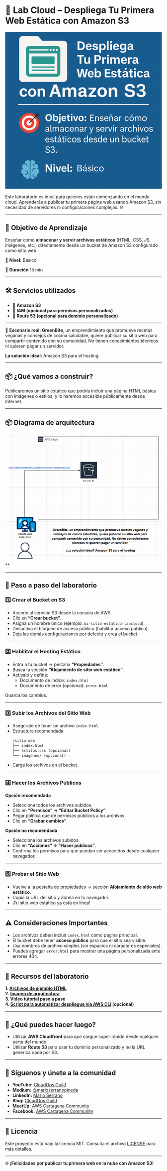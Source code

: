 # 🧪 Lab Cloud – Despliega Tu Primera Web Estática con Amazon S3

![banner](./imagenes/imagen_lab_web_estatica_s3.png)

Este laboratorio es ideal para quienes están comenzando en el mundo cloud. Aprenderás a publicar tu primera página web usando Amazon S3, sin necesidad de servidores ni configuraciones complejas. 🌐

---

## 🎯 Objetivo de Aprendizaje

Enseñar cómo **almacenar y servir archivos estáticos** (HTML, CSS, JS, imágenes, etc.) directamente desde un bucket de Amazon S3 configurado como sitio web.

🧠 **Nivel:** Básico

🔄 **Duración** 15 min

---

## 🛠️ Servicios utilizados

- 🔹 **Amazon S3**
- 🔹 **IAM (opcional para permisos personalizados)**
- 🔹 **Route 53 (opcional para dominio personalizado)**

---

🧪 **Escenario real: GreenBite**, un emprendimiento que promueve recetas veganas y consejos de cocina saludable, quiere publicar su sitio web para compartir contenido con su comunidad. No tienen conocimientos técnicos ni quieren pagar un servidor.

 **La solución ideal:** Amazon S3 para el hosting.

---

## 📦 ¿Qué vamos a construir?

Publicaremos un sitio estático que podría incluir una página HTML básica con imágenes o estilos, y lo haremos accesible públicamente desde Internet.

---

## 📦 Diagrama de arquitectura

![Imagen de arquitectura](./imagenes/diagrama_arquitectura.PNG)**

---

## 📌 Paso a paso del laboratorio

### 1️⃣ Crear el Bucket en S3

- Accede al servicio S3 desde la consola de AWS.
- Clic en **“Crear bucket”**.
- Asigna un nombre único (ejemplo: `mi-sitio-estatico-labcloud`).
- Desactiva el bloqueo de acceso público (habilitar acceso público).
- Deja las demás configuraciones por defecto y crea el bucket.

---

### 2️⃣ Habilitar el Hosting Estático

- Entra a tu bucket → pestaña **“Propiedades”**.
- Busca la sección **“Alojamiento de sitio web estático”**.
- Actívalo y define:
  - Documento de índice: `index.html`
  - Documento de error (opcional): `error.html`

Guarda los cambios.

---

### 3️⃣ Subir los Archivos del Sitio Web

- Asegúrate de tener un archivo `index.html`.
- Estructura recomendada:
  ```
  /sitio-web
  ├── index.html
  ├── estilos.css (opcional)
  └── imagenes/ (opcional)
  ```
- Carga los archivos en el bucket.

---

### 4️⃣ Hacer los Archivos Públicos

**Opción recomendada**

- Selecciona todos los archivos subidos.
- Clic en **“Permisos” → “Editar Bucket Policy”**.
- Pegar politica que de permisos públicos a los archivos
- Clic en **“Grabar cambios”**.

**Opción no recomendada**

- Selecciona los archivos subidos.
- Clic en **“Acciones” → “Hacer públicos”**.
- Confirma los permisos para que puedan ser accedidos desde cualquier navegador.

---

### 5️⃣ Probar el Sitio Web

- Vuelve a la pestaña de propiedades → sección **Alojamiento de sitio web estático**.
- Copia la URL del sitio y ábrela en tu navegador.
- ¡Tu sitio web estático ya está en línea!

---

## ⚠️ Consideraciones Importantes

- Los archivos deben incluir `index.html` como página principal.
- El bucket debe tener **acceso público** para que el sitio sea visible.
- Usa nombres de archivo simples (sin espacios ni caracteres especiales).
- Puedes agregar `error.html` para mostrar una página personalizada ante errores 404.

---

## 🧪 Recursos del laboratorio

**1. [Archivos de ejemplo HTML](./recursos/GreenBite.zip)**  
**2. [Imagen de arquitectura](./imagenes/diagrama_arquitectura.PNG)**  
**3. [Video tutorial paso a paso](https://youtu.be/VqV4rx3SY4o)**  
**4. [Script para automatizar despliegue vía AWS CLI](./recursos/Script_para_automatizar_despliegue_via_AWS_CLI.txt) (opcional)**

---

## 🚀 ¿Qué puedes hacer luego?

- Utilizar **AWS Cloudfront** para que cargue super rápido desde cualquier parte del mundo  
- Utilizar **Route 53** para usar tu dominio personalizado y no la URL generica dada por S3. 

---

## 📢 Síguenos y únete a la comunidad

- **YouTube:** [CloudOps Guild](https://www.youtube.com/@CloudOpsGuildCommunity)  
- **Medium:** [@marioserranopineda](https://medium.com/@marioserranopineda)  
- **LinkedIn:** [Mario Serrano](https://www.linkedin.com/in/mario-rodrigo-serrano-pineda/)  
- **Blog:** [CloudOps Guild](https://cloudopsguild.com/blog/)  
- **MeetUp:** [AWS Cartagena Community](https://www.meetup.com/es-ES/aws-colombia-cartagena/)  
- **Facebook:** [AWS Cartagena Community](https://www.facebook.com/awscolombiacartagena)

---

## 📝 Licencia

Este proyecto está bajo la licencia MIT. Consulta el archivo [LICENSE](LICENSE) para más detalles.

---

🌐 **¡Felicidades por publicar tu primera web en la nube con Amazon S3!**
